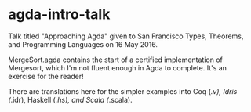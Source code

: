 # agda-intro-talk
Talk titled "Approaching Agda" given to San Francisco Types, Theorems,
and Programming Languages on 16 May 2016.

MergeSort.agda contains the start of a certified implementation of Mergesort,
which I'm not fluent enough in Agda to complete. It's an exercise for the
reader!

There are translations here for the simpler examples into Coq (*.v), Idris (*.idr),
Haskell (*.hs), and Scala (*.scala).
